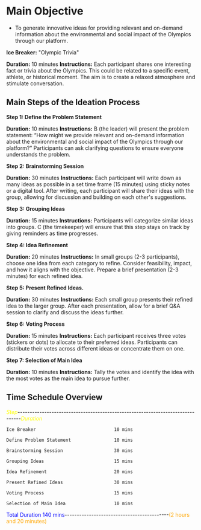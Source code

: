 # Main Objective

- To generate innovative ideas for providing relevant and on-demand information about the environmental and social impact of the Olympics through our platform.

**Ice Breaker:** "Olympic Trivia"

**Duration:** 10 minutes
**Instructions:**
Each participant shares one interesting fact or trivia about the Olympics.
This could be related to a specific event, athlete, or historical moment.
The aim is to create a relaxed atmosphere and stimulate conversation.

## Main Steps of the Ideation Process

**Step 1: Define the Problem Statement**

**Duration:** 10 minutes
**Instructions:**
B (the leader) will present the problem statement: “How might we provide relevant and on-demand information about the environmental and social impact of the Olympics through our platform?”
Participants can ask clarifying questions to ensure everyone understands the problem.

**Step 2: Brainstorming Session**

**Duration:** 30 minutes
**Instructions:**
Each participant will write down as many ideas as possible in a set time frame (15 minutes) using sticky notes or a digital tool.
After writing, each participant will share their ideas with the group, allowing for discussion and building on each other's suggestions.

**Step 3: Grouping Ideas**

**Duration:** 15 minutes
**Instructions:**
Participants will categorize similar ideas into groups.
C (the timekeeper) will ensure that this step stays on track by giving reminders as time progresses.

**Step 4: Idea Refinement**

**Duration:** 20 minutes
**Instructions:**
In small groups (2-3 participants), choose one idea from each category to refine.
Consider feasibility, impact, and how it aligns with the objective.
Prepare a brief presentation (2-3 minutes) for each refined idea.

**Step 5: Present Refined Ideas.**

**Duration:** 30 minutes
**Instructions:**
Each small group presents their refined idea to the larger group.
After each presentation, allow for a brief Q&A session to clarify and discuss the ideas further.

**Step 6: Voting Process**

**Duration:** 15 minutes
**Instructions:**
Each participant receives three votes (stickers or dots) to allocate to their preferred ideas.
Participants can distribute their votes across different ideas or concentrate them on one.

**Step 7: Selection of Main Idea**

**Duration:** 10 minutes
**Instructions:**
Tally the votes and identify the idea with the most votes as the main idea to pursue further.

## Time Schedule Overview

<span style="color:yellow">*Step*</span>-------------------------------------------------------------------------------<span style="color:yellow">*Duration*</span>

    
    Ice Breaker	                            10 mins
    
    Define Problem Statement	            10 mins
    
    Brainstorming Session	                30 mins
    
    Grouping Ideas	                        15 mins
    
    Idea Refinement	                        20 mins
    
    Present Refined Ideas	                30 mins
    
    Voting Process	                        15 mins
    
    Selection of Main Idea	                10 mins

<span style="color:blue">Total Duration	140 mins</span>-------------------------------------------<span style="color:orange">(2 hours and 20 minutes)</span>
